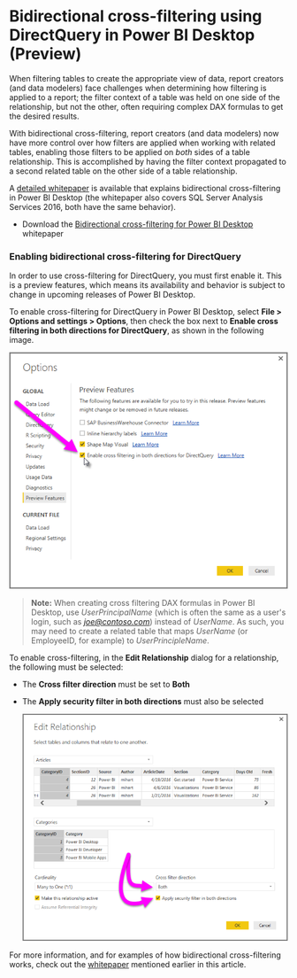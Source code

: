 ﻿<properties
   pageTitle="Bidirectional cross-filtering in Power BI Desktop (Preview)"
   description="Enable cross-filtering using DirectQuery in Power BI Desktop"
   services="powerbi"
   documentationCenter=""
   authors="davidiseminger"
   manager="mblythe"
   backup=""
   editor=""
   tags=""
   qualityFocus="no"
   qualityDate=""/>

<tags
   ms.service="powerbi"
   ms.devlang="NA"
   ms.topic="article"
   ms.tgt_pltfrm="NA"
   ms.workload="powerbi"
   ms.date="09/29/2016"
   ms.author="davidi"/>

# Bidirectional cross-filtering using DirectQuery in Power BI Desktop (Preview)

When filtering tables to create the appropriate view of data, report creators (and data modelers) face challenges when determining how filtering is applied to a report; the filter context of a table was held on one side of the relationship, but not the other, often requiring complex DAX formulas to get the desired results.

With bidirectional cross-filtering, report creators (and data modelers) now have more control over how filters are applied when working with related tables, enabling those filters to be applied on *both* sides of a table relationship. This is accomplished by having the filter context propagated to a second related table on the other side of a table relationship.

A [detailed whitepaper](http://download.microsoft.com/download/2/7/8/2782DF95-3E0D-40CD-BFC8-749A2882E109/Bidirectional%20cross-filtering%20in%20Analysis%20Services%202016%20and%20Power%20BI.docx) is available that explains bidirectional cross-filtering in Power BI Desktop (the whitepaper also covers SQL Server Analysis Services 2016, both have the same behavior).

-   Download the [Bidirectional cross-filtering for Power BI Desktop](http://download.microsoft.com/download/2/7/8/2782DF95-3E0D-40CD-BFC8-749A2882E109/Bidirectional%20cross-filtering%20in%20Analysis%20Services%202016%20and%20Power%20BI.docx) whitepaper

### Enabling bidirectional cross-filtering for DirectQuery

In order to use cross-filtering for DirectQuery, you must first enable it. This is a preview features, which means its availability and behavior is subject to change in upcoming releases of Power BI Desktop.

To enable cross-filtering for DirectQuery in Power BI Desktop, select **File > Options and settings > Options**, then check the box next to **Enable cross filtering in both directions for DirectQuery**, as shown in the following image.

![](media/powerbi-desktop-bidirectional-filtering/bidirectional-filtering_1.png)

> **Note:** When creating cross filtering DAX formulas in Power BI Desktop, use *UserPrincipalName* (which is often the same as a user's login, such as *joe@contoso.com*) instead of *UserName*. As such, you may need to create a related table that maps *UserName* (or EmployeeID, for example) to *UserPrincipleName*.

To enable cross-filtering, in the **Edit Relationship** dialog for a relationship, the following must be selected:

-   The **Cross filter direction** must be set to **Both**
-   The **Apply security filter in both directions** must also be selected

    ![](media/powerbi-desktop-bidirectional-filtering/bidirectional-filtering_2.png)

For more information, and for examples of how bidirectional cross-filtering works, check out the [whitepaper](http://download.microsoft.com/download/2/7/8/2782DF95-3E0D-40CD-BFC8-749A2882E109/Bidirectional%20cross-filtering%20in%20Analysis%20Services%202016%20and%20Power%20BI.docx) mentioned earlier in this article.
